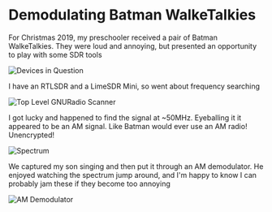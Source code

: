 # Demodulating Batman WalkeTalkies
For Christmas 2019, my preschooler received a pair of Batman WalkeTalkies.  They were loud and annoying, but presented an opportunity to play with some SDR tools

![Devices in Question](images/image1.jpg "WalkeTalkies")


I have an RTLSDR and a LimeSDR Mini, so went about frequency searching


![Top Level GNURadio Scanner](images/image2.jpg "Radio Scanner")


I got lucky and happened to find the signal at ~50MHz.  Eyeballing it it appeared to be an AM signal.  Like Batman would ever use an AM radio! Unencrypted! 


![Spectrum](images/image3.jpg "Spectral Analysis")


We captured my son singing and then put it through an AM demodulator.  He enjoyed watching the spectrum jump around, and I'm happy to know I can probably jam these if they become too annoying


![AM Demodulator](images/image4.jpg "AM Demodulator")
